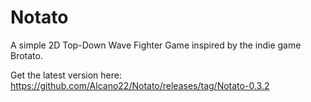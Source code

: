 # Notato

A simple 2D Top-Down Wave Fighter Game inspired by the indie game Brotato. 

Get the latest version here: https://github.com/Alcano22/Notato/releases/tag/Notato-0.3.2
